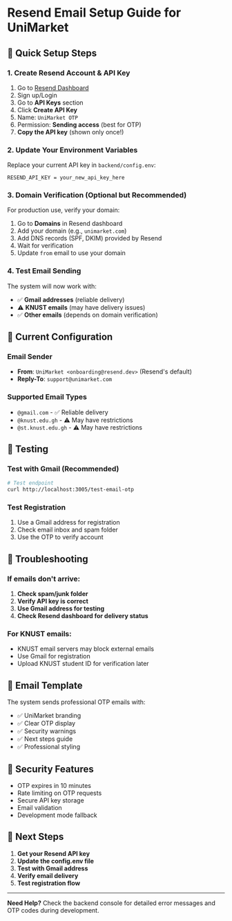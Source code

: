 # Resend Email Setup Guide for UniMarket

## 🚀 Quick Setup Steps

### 1. **Create Resend Account & API Key**
1. Go to [Resend Dashboard](https://resend.com/dashboard)
2. Sign up/Login
3. Go to **API Keys** section
4. Click **Create API Key**
5. Name: `UniMarket OTP`
6. Permission: **Sending access** (best for OTP)
7. **Copy the API key** (shown only once!)

### 2. **Update Your Environment Variables**
Replace your current API key in `backend/config.env`:
```env
RESEND_API_KEY = your_new_api_key_here
```

### 3. **Domain Verification (Optional but Recommended)**
For production use, verify your domain:
1. Go to **Domains** in Resend dashboard
2. Add your domain (e.g., `unimarket.com`)
3. Add DNS records (SPF, DKIM) provided by Resend
4. Wait for verification
5. Update `from` email to use your domain

### 4. **Test Email Sending**
The system will now work with:
- ✅ **Gmail addresses** (reliable delivery)
- ⚠️ **KNUST emails** (may have delivery issues)
- ✅ **Other emails** (depends on domain verification)

## 🔧 Current Configuration

### Email Sender
- **From**: `UniMarket <onboarding@resend.dev>` (Resend's default)
- **Reply-To**: `support@unimarket.com`

### Supported Email Types
- `@gmail.com` - ✅ Reliable delivery
- `@knust.edu.gh` - ⚠️ May have restrictions
- `@st.knust.edu.gh` - ⚠️ May have restrictions

## 🧪 Testing

### Test with Gmail (Recommended)
```bash
# Test endpoint
curl http://localhost:3005/test-email-otp
```

### Test Registration
1. Use a Gmail address for registration
2. Check email inbox and spam folder
3. Use the OTP to verify account

## 🚨 Troubleshooting

### If emails don't arrive:
1. **Check spam/junk folder**
2. **Verify API key is correct**
3. **Use Gmail address for testing**
4. **Check Resend dashboard for delivery status**

### For KNUST emails:
- KNUST email servers may block external emails
- Use Gmail for registration
- Upload KNUST student ID for verification later

## 📧 Email Template

The system sends professional OTP emails with:
- ✅ UniMarket branding
- ✅ Clear OTP display
- ✅ Security warnings
- ✅ Next steps guide
- ✅ Professional styling

## 🔐 Security Features

- OTP expires in 10 minutes
- Rate limiting on OTP requests
- Secure API key storage
- Email validation
- Development mode fallback

## 🎯 Next Steps

1. **Get your Resend API key**
2. **Update the config.env file**
3. **Test with Gmail address**
4. **Verify email delivery**
5. **Test registration flow**

---

**Need Help?** Check the backend console for detailed error messages and OTP codes during development.
